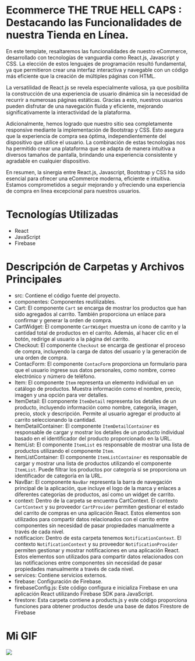# Ecommerce THE TRUE HELL CAPS : Destacando las Funcionalidades de nuestra Tienda en Línea.

En este template, resaltaremos las funcionalidades de nuestro eCommerce, desarrollado con tecnologías de vanguardia como React.js, Javascript y CSS. La elección de estos lenguajes de programación resultó fundamental, ya que permitieron crear una interfaz interactiva y navegable con un código más eficiente que la creación de múltiples páginas con HTML.

La versatilidad de React.js se revela especialmente valiosa, ya que posibilita la construcción de una experiencia de usuario dinámica sin la necesidad de recurrir a numerosas páginas estáticas. Gracias a esto, nuestros usuarios pueden disfrutar de una navegación fluida y eficiente, mejorando significativamente la interactividad de la plataforma.

Adicionalmente, hemos logrado que nuestro sitio sea completamente responsive mediante la implementación de Bootstrap y CSS. Esto asegura que la experiencia de compra sea óptima, independientemente del dispositivo que utilice el usuario. La combinación de estas tecnologías nos ha permitido crear una plataforma que se adapta de manera intuitiva a diversos tamaños de pantalla, brindando una experiencia consistente y agradable en cualquier dispositivo.

En resumen, la sinergia entre React.js, Javascript, Bootstrap y CSS ha sido esencial para ofrecer una eCommerce moderna, eficiente e intuitiva. Estamos comprometidos a seguir mejorando y ofreciendo una experiencia de compra en línea excepcional para nuestros usuarios.

# Tecnologías Utilizadas
* React
* JavaScript
* Firebase

# Descripción de Carpetas y Archivos Principales
* src: Contiene el código fuente del proyecto.
* componentes: Componentes reutilizables.
* Cart: El componente `Cart` se encarga de mostrar los productos que han sido agregados al carrito. También proporciona un enlace para confirmar y generar la orden de compra.
* CartWidget: El componente `CartWidget` muestra un ícono de carrito y la cantidad total de productos en el carrito. Además, al hacer clic en el botón, redirige al usuario a la página del carrito.
* Checkout: El componente `Checkout` se encarga de gestionar el proceso de compra, incluyendo la carga de datos del usuario y la generación de una orden de compra.
* ContacForm: El componente `ContacForm` proporciona un formulario para que el usuario ingrese sus datos personales, como nombre, correo electrónico y número de teléfono.
* Item: El componente `Item` representa un elemento individual en un catálogo de productos. Muestra información como el nombre, precio, imagen y una opción para ver detalles.
* ItemDetail: El componente `ItemDetail` representa los detalles de un producto, incluyendo información como nombre, categoría, imagen, precio, stock y descripción. Permite al usuario agregar el producto al carrito seleccionando la cantidad.
* ItemDetailContainer: El componente `ItemDetailContainer` es responsable de cargar y mostrar los detalles de un producto individual basado en el identificador del producto proporcionado en la URL.
* ItemList: El componente `ItemList` es responsable de mostrar una lista de productos utilizando el componente `Item`.
* ItemListContainer: El componente `ItemListContainer` es responsable de cargar y mostrar una lista de productos utilizando el componente `ItemList`. Puede filtrar los productos por categoría si se proporciona un identificador de categoría en la URL.
* NavBar: El componente `NavBar` representa la barra de navegación principal de la aplicación, que incluye el logo de la marca y enlaces a diferentes categorías de productos, así como un widget de carrito.
* context: Dentro de la carpeta se encuentra CartContext. El contexto `CartContext` y su proveedor `CartProvider` permiten gestionar el estado del carrito de compras en una aplicación React. Estos elementos son utilizados para compartir datos relacionados con el carrito entre componentes sin necesidad de pasar propiedades manualmente a través de cada nivel.
* notificacion: Dentro de esta carpeta tenemos `NotificationContext`. El contexto `NotificationContext` y su proveedor `NotificationProvider` permiten gestionar y mostrar notificaciones en una aplicación React. Estos elementos son utilizados para compartir datos relacionados con las notificaciones entre componentes sin necesidad de pasar propiedades manualmente a través de cada nivel.
* services: Contiene servicios externos.
* firebase: Configuración de Firebase.
* firebaseConfig.js: Este código configura e inicializa Firebase en una aplicación React utilizando Firebase SDK para JavaScript. 
* firestore: Esta carpeta contiene a products.js y este código proporciona funciones para obtener productos desde una base de datos Firestore de Firebase
# Mi GIF 

![](../ecommerceAri/multimedia/gitPage.gif)



